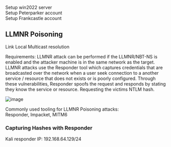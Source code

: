 Setup win2022 server  
Setup Peterparker account  
Setup Frankcastle account  

## LLMNR Poisoning
Link Local Multicast resolution  

Requirements: LLMNR attack can be performed if the LLMNR/NBT-NS is enabled and the attacker machine is in the same network as the target.
LLMNR attacks use the Responder tool which captures credentials that are broadcasted over the network when a user seek connection to a another service / resource that does not exists or is poorly configured. Through these vulnerabilities, Responder spoofs the request and responds by stating they know the service or resource. Requesting the victims NTLM hash.  

![image](https://github.com/user-attachments/assets/fc6902c4-acf7-4787-b2c8-607a7cd2900b)

Commonly used tooling for LLMNR Poisoning attacks:  
Responder, Impacket, MITM6

### Capturing Hashes with Responder

Kali responder IP: 192.168.64.129/24
